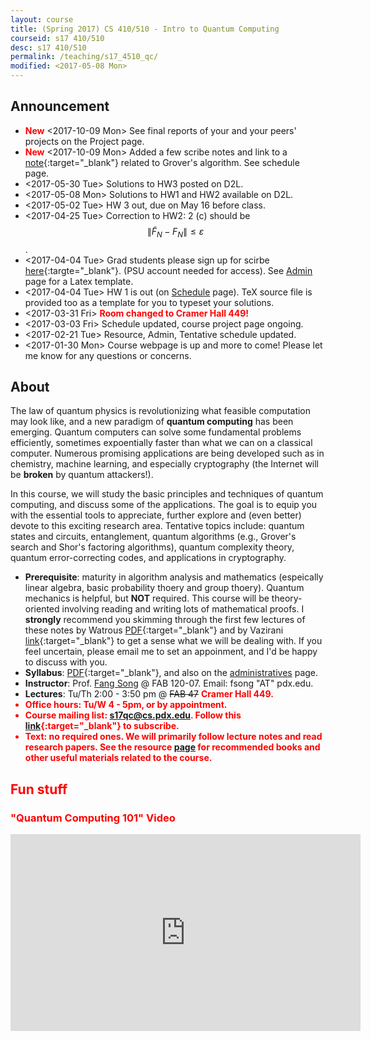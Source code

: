 ```yaml
---
layout: course
title: (Spring 2017) CS 410/510 - Intro to Quantum Computing
courseid: s17 410/510
desc: s17 410/510
permalink: /teaching/s17_4510_qc/
modified: <2017-05-08 Mon>
---
```


## Announcement
*  <b style="color: red;">New</b> <2017-10-09 Mon> See final reports
   of your and your peers' projects on the Project page. 
*  <b style="color: red;">New</b> <2017-10-09 Mon> Added a few scribe
   notes and link to
   a [note](https://arxiv.org/abs/1709.01236){:target="_blank"}
   related to Grover's algorithm. See schedule page.
*  <2017-05-30 Tue> Solutions to HW3 posted on D2L.
*  <2017-05-08 Mon> Solutions to HW1 and HW2 available on D2L.
*  <2017-05-02 Tue> HW 3 out, due on May 16 before class. 
*  <2017-04-25 Tue> Correction to HW2: 2 (c) should be  $$\|\tilde F_N - F_N\|\leq \varepsilon$$. 
*  <2017-04-04 Tue> Grad students please sign up for scirbe [here](https://docs.google.com/a/pdx.edu/spreadsheets/d/1KJ9amYylo2acxsylG8aIvFElpx3DPeAPtSjsnne4c_c/edit?usp=sharing){:targte="_blank"}. (PSU account needed for access). See [Admin]({{base}}/teaching/s17_4510_qc/admin/) page for a Latex template.  
*  <2017-04-04 Tue> HW 1 is out (on [Schedule]({{base}}/teaching/s17_4510_qc/schedule/) page). TeX source file is provided too as a
   template for you to typeset your solutions.
*  <2017-03-31 Fri> <b style="color: red;">Room changed to Cramer Hall 449!</b> 
*  <2017-03-03 Fri> Schedule updated, course project page ongoing.
*  <2017-02-21 Tue> Resource, Admin, Tentative schedule updated. 
*  <2017-01-30 Mon> Course webpage is up and more to come! Please let
   me know for any questions or concerns. 

## About

The law of quantum physics is revolutionizing what feasible
computation may look like, and a new paradigm of **quantum computing**
has been emerging. Quantum computers can solve some fundamental
problems efficiently, sometimes expoentially faster than what we can
on a classical computer. Numerous promising applications are being
developed such as in chemistry, machine learning, and especially
cryptography (the Internet will be **broken** by quantum attackers!).

In this course, we will study the basic principles and techniques of
quantum computing, and discuss some of the applications. The goal is
to equip you with the essential tools to appreciate, further explore
and (even better) devote to this exciting research area. Tentative
topics include: quantum states and circuits, entanglement, quantum
algorithms (e.g., Grover's search and Shor's factoring algorithms),
quantum complexity theory, quantum error-correcting codes, and
applications in cryptography.

*  **Prerequisite**: maturity in algorithm analysis and mathematics
   (espeically linear algebra, basic probability thoery and group
   thoery). Quantum mechanics is helpful, but **NOT** required. This
   course will be theory-oriented involving reading and writing lots
   of mathematical proofs. I **strongly** recommend you skimming through the first few lectures of these notes by Watrous [PDF](https://cs.uwaterloo.ca/~watrous/CPSC519/LectureNotes/all.pdf){:target="_blank"} and by Vazirani [link](https://people.eecs.berkeley.edu/~vazirani/quantum.html){:target="_blank"} to get a sense what we will be dealing with. If you feel uncertain, please email me to
   set an appoinment, and I'd be happy to discuss with you. 
*  **Syllabus**: [PDF]({{base}}/teaching/s17_4510_qc/s17_qc_syllabus.pdf){:target="_blank"}, and also on the [administratives]({{base}}/teaching/s17_4510_qc/admin/) page.
*  **Instructor**: Prof. [Fang Song]({{base}}/) @ FAB 120-07. Email: fsong "AT" pdx.edu.
*  **Lectures**: Tu/Th 2:00 - 3:50 pm @ <strike>FAB 47</strike> <b style="color: red;">Cramer Hall 449<b>.
*  **Office hours**: Tu/W 4 - 5pm, or by appointment. 
*  **Course mailing list**: s17qc@cs.pdx.edu. Follow this [link](https://mailhost.cecs.pdx.edu/mailman/listinfo/s17qc){:target="_blank"} to subscribe. 
*  **Text**: no required ones. We will primarily follow lecture notes
and read research papers. See the
**resource** [page]({{base}}/teaching/s17_4510_qc/resource/) for
recommended books and other useful materials related to the course.

## Fun stuff 

###  "Quantum Computing 101" Video
<iframe width="560" height="315" src="https://www.youtube.com/embed/7__vKLECrnk" frameborder="0" allowfullscreen></iframe>

<!--
## Schedule (subject to change)
\[KL\]: Katz-Lindell [Introduction to Modern
Cryptography](http://www.cs.umd.edu/~jkatz/imc.html){:target="_blank"} 

\[BS\]: Boneh-Shoup [A Graduate Course on Applied Cryptography](https://crypto.stanford.edu/~dabo/cryptobook/){:target="_blank"}.
-->
<!--
| Date  | Topic | Homework and Reading |
| :---------: |:----------:|:-----:|
| Tue Jan. 10  | | **Reading**: [KL] Chapter 1, Sect. 2.1, Appendix A. <br>[**Homework 1** [PDF]({{base}}/teaching/w17_4585_icrypto/w17_cs4585_hw1.pdf){:target="_blank"}] out (due Tuesday, Jan. 24)<br> <i style="color:red;">HW1 updated due to cancellation on Jan. 12</i> |
{:.mbtablestylef}
-->


